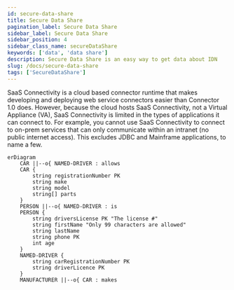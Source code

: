 ```yaml
---
id: secure-data-share
title: Secure Data Share
pagination_label: Secure Data Share
sidebar_label: Secure Data Share
sidebar_position: 4
sidebar_class_name: secureDataShare
keywords: ['data', 'data share']
description: Secure Data Share is an easy way to get data about IDN
slug: /docs/secure-data-share
tags: ['SecureDataShare']
---
```


SaaS Connectivity is a cloud based connector runtime that makes developing and deploying web service connectors easier than Connector 1.0 does. However, because the cloud hosts SaaS Connectivity, not a Virtual Appliance (VA), SaaS Connectivity is limited in the types of applications it can connect to. For example, you cannot use SaaS Connectivity to connect to on-prem services that can only communicate within an intranet (no public internet access). This excludes JDBC and Mainframe applications, to name a few.

```mermaid
erDiagram
    CAR ||--o{ NAMED-DRIVER : allows
    CAR {
        string registrationNumber PK
        string make
        string model
        string[] parts
    }
    PERSON ||--o{ NAMED-DRIVER : is
    PERSON {
        string driversLicense PK "The license #"
        string firstName "Only 99 characters are allowed"
        string lastName
        string phone PK
        int age
    }
    NAMED-DRIVER {
        string carRegistrationNumber PK
        string driverLicence PK
    }
    MANUFACTURER ||--o{ CAR : makes
```